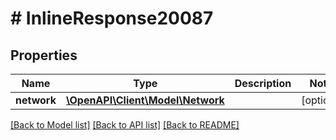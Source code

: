 # # InlineResponse20087

## Properties

Name | Type | Description | Notes
------------ | ------------- | ------------- | -------------
**network** | [**\OpenAPI\Client\Model\Network**](Network.md) |  | [optional]

[[Back to Model list]](../../README.md#models) [[Back to API list]](../../README.md#endpoints) [[Back to README]](../../README.md)
